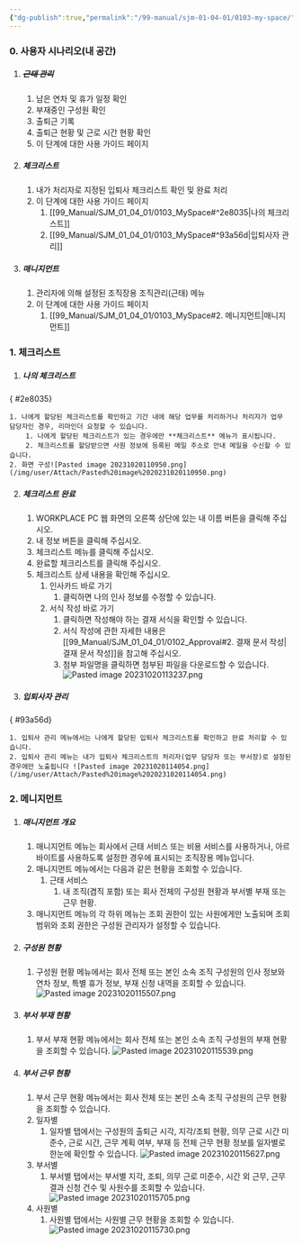 ```yaml
---
{"dg-publish":true,"permalink":"/99-manual/sjm-01-04-01/0103-my-space/","title":"1.3 내 공간","tags":["workplace","그룹웨어"],"noteIcon":"","created":"","updated":""}
---
```


### 0. 사용자 시나리오(내 공간)


1. ##### ~~근태 관리~~
	1. 남은 연차 및 휴가 일정 확인
	2. 부재중인 구성원 확인
	3. 출퇴근 기록
	4. 출퇴근 현황 및 근로 시간 현황 확인
	5. 이 단계에 대한 사용 가이드 페이지
2. ##### 체크리스트
	1. 내가 처리자로 지정된 입퇴사 체크리스트 확인 및 완료 처리
	2. 이 단계에 대한 사용 가이드 페이지
		1. [[99_Manual/SJM_01_04_01/0103_MySpace#^2e8035\|나의 체크리스트]]
		2. [[99_Manual/SJM_01_04_01/0103_MySpace#^93a56d\|입퇴사자 관리]]
3. ##### 매니지먼트
	1. 관리자에 의해 설정된 조직장용 조직관리(근태) 메뉴  
	2. 이 단계에 대한 사용 가이드 페이지
		1. [[99_Manual/SJM_01_04_01/0103_MySpace#2. 메니지먼트\|매니지먼트]]

### 1. 체크리스트
1. ##### 나의 체크리스트
{ #2e8035}

	1. 나에게 할당된 체크리스트를 확인하고 기간 내에 해당 업무를 처리하거나 처리자가 업무 담당자인 경우, 리마인더 요청할 수 있습니다.
		1. 나에게 할당된 체크리스트가 있는 경우에만 **체크리스트** 메뉴가 표시됩니다.
		2. 체크리스트를 할당받으면 사원 정보에 등록된 메일 주소로 안내 메일을 수신할 수 있습니다.
	2. 화면 구성![Pasted image 20231020110950.png](/img/user/Attach/Pasted%20image%2020231020110950.png)
2. ##### 체크리스트 완료
	1. WORKPLACE PC 웹 화면의 오른쪽 상단에 있는 내 이름 버튼을 클릭해 주십시오.
	2. 내 정보 버튼을 클릭해 주십시오.
	3. 체크리스트 메뉴를 클릭해 주십시오.
	4. 완료할 체크리스트를 클릭해 주십시오.
	5. 체크리스트 상세 내용을 확인해 주십시오.
		1. 인사카드 바로 가기
			1. 클릭하면 나의 인사 정보를 수정할 수 있습니다.
		2. 서식 작성 바로 가기
			1. 클릭하면 작성해야 하는 결재 서식을 확인할 수 있습니다. 
			2. 서식 작성에 관한 자세한 내용은 [[99_Manual/SJM_01_04_01/0102_Approval#2. 결재 문서 작성\|결재 문서 작성]]을 참고해 주십시오.
			3. 첨부 파일명을 클릭하면 첨부된 파일을 다운로드할 수 있습니다. ![Pasted image 20231020113237.png](/img/user/Attach/Pasted%20image%2020231020113237.png)
3. ##### 입퇴사자 관리
{ #93a56d}

	1. 입퇴사 관리 메뉴에서는 나에게 할당된 입퇴사 체크리스트를 확인하고 완료 처리할 수 있습니다.
	2. 입퇴사 관리 메뉴는 내가 입퇴사 체크리스트의 처리자(업무 담당자 또는 부서장)로 설정된 경우에만 노출됩니다 ![Pasted image 20231020114054.png](/img/user/Attach/Pasted%20image%2020231020114054.png)
### 2. 메니지먼트
1. ##### 매니지먼트 개요
	1. 매니지먼트 메뉴는 회사에서 근태 서비스 또는 비용 서비스를 사용하거나, 아르바이트를 사용하도록 설정한 경우에 표시되는 조직장용 메뉴입니다.  
	2. 매니지먼트 메뉴에서는 다음과 같은 현황을 조회할 수 있습니다.
		1. 근태 서비스 
			1. 내 조직(겸직 포함) 또는 회사 전체의 구성원 현황과 부서별 부재 또는 근무 현황.
	3. 매니지먼트 메뉴의 각 하위 메뉴는 조회 권한이 있는 사원에게만 노출되며 조회 범위와 조회 권한은 구성원 관리자가 설정할 수 있습니다.
2. ##### 구성원 현황
	1. 구성원 현황 메뉴에서는 회사 전체 또는 본인 소속 조직 구성원의 인사 정보와 연차 정보, 특별 휴가 정보, 부재 신청 내역을 조회할 수 있습니다. ![Pasted image 20231020115507.png](/img/user/Attach/Pasted%20image%2020231020115507.png)
3. ##### 부서 부재 현황
	1. 부서 부재 현황 메뉴에서는 회사 전체 또는 본인 소속 조직 구성원의 부재 현황을 조회할 수 있습니다. ![Pasted image 20231020115539.png](/img/user/Attach/Pasted%20image%2020231020115539.png)
4. ##### 부서 근무 현황
	1. 부서 근무 현황 메뉴에서는 회사 전체 또는 본인 소속 조직 구성원의 근무 현황을 조회할 수 있습니다.
	2. 일자별
		1. 일자별 탭에서는 구성원의 출퇴근 시각, 지각/조퇴 현황, 의무 근로 시간 미준수, 근로 시간, 근무 계획 여부, 부재 등 전체 근무 현황 정보를 일자별로 한눈에 확인할 수 있습니다. ![Pasted image 20231020115627.png](/img/user/Attach/Pasted%20image%2020231020115627.png)
	3. 부서별
		1. 부서별 탭에서는 부서별 지각, 조퇴, 의무 근로 미준수, 시간 외 근무, 근무 결과 신청 건수 및 사원수를 조회할 수 있습니다. ![Pasted image 20231020115705.png](/img/user/Attach/Pasted%20image%2020231020115705.png)
	4. 사원별
		1. 사원별 탭에서는 사원별 근무 현황을 조회할 수 있습니다. ![Pasted image 20231020115730.png](/img/user/Attach/Pasted%20image%2020231020115730.png)